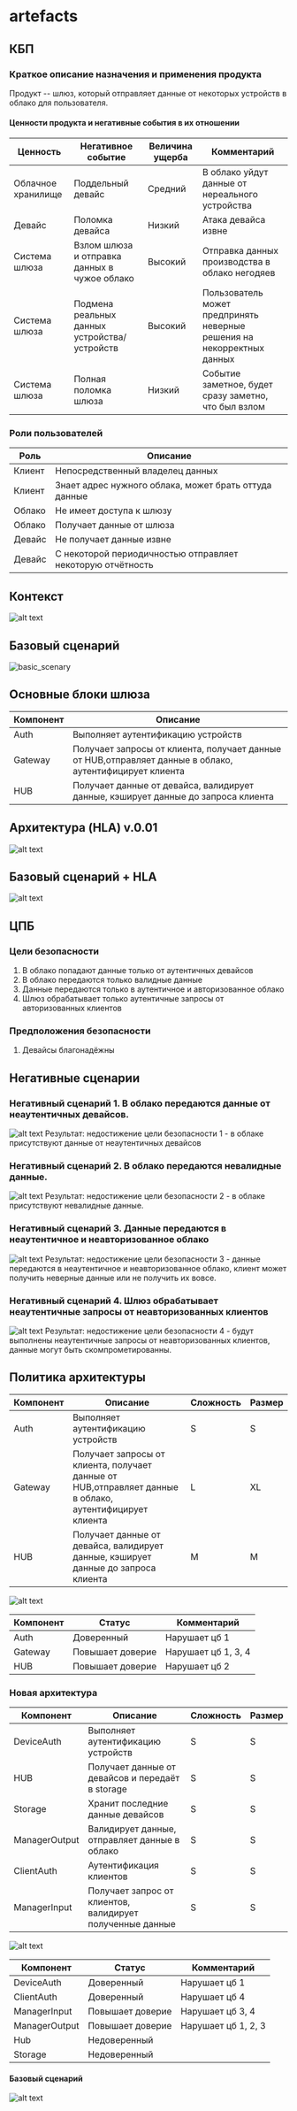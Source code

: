 # artefacts
## КБП
### Краткое описание назначения и применения продукта
Продукт -- шлюз, который отправляет данные от некоторых устройств в облако для пользователя.  
#### Ценности продукта и негативные события в их отношении
| Ценность |Негативное событие | Величина ущерба | Комментарий |
|---------------------|---------------------|---------------------|---------------------|
| Облачное хранилище  |Поддельный девайс| Средний | В облако уйдут данные от нереального устройства |
| Девайс  |Поломка девайса| Низкий | Атака девайса извне |
| Система шлюза |Взлом шлюза и отправка данных в чужое облако| Высокий | Отправка данных производства в облако негодяев |
| Система шлюза | Подмена реальных данных устройства/устройств | Высокий |Пользователь может предпринять неверные решения на некорректных данных|
| Система шлюза | Полная поломка шлюза | Низкий |Событие заметное, будет сразу заметно, что был взлом|

### Роли пользователей
| Роль |Описание                        | 
|------|--------------------------------|
|Клиент|Непосредственный владелец данных|
|Клиент|Знает адрес нужного облака, может брать оттуда данные|
|Облако|Не имеет доступа к шлюзу|
|Облако|Получает данные от шлюза|
|Девайс|Не получает данные извне|
|Девайс|С некоторой периодичностью отправляет некоторую отчётность|

## Контекст

![alt text](diagrams/context/context.png)

## Базовый сценарий
![basic_scenary](diagrams/basicScenary/basic-scenary.png)

## Основные блоки шлюза
| Компонент |Описание                        | 
|-----------|--------------------------------|
|Auth|Выполняет аутентификацию устройств|
|Gateway|Получает запросы от клиента, получает данные от HUB,отправляет данные в облако, аутентифицирует клиента|
|HUB|Получает данные от девайса, валидирует данные, кэширует данные до запроса клиента|

## Архитектура (HLA) v.0.01
![alt text](diagrams/architectory-hla-0-01/architectory-0-01.png)

## Базовый сценарий + HLA
![alt text](diagrams/basicScenaryHla/basic-scenary-hla.png)
## ЦПБ
### Цели безопасности
1. В облако попадают данные только от аутентичных девайсов
2. В облако передаются только валидные данные
3. Данные передаются только в аутентичное и авторизованное облако
4. Шлюз обрабатывает только аутентичные запросы от авторизованных клиентов
### Предположения безопасности 
1. Девайсы благонадёжны


## Негативные сценарии
### Негативный сценарий 1. В облако передаются данные от неаутентичных девайсов.
![alt text](diagrams/negative_scenarios/SG-1/Negative-scenario.Attack-on-Auth.SG-1.png)
Результат: недостижение цели безопасности 1 - в облаке присутствуют данные от неаутентичных девайсов
### Негативный сценарий 2. В облако передаются невалидные данные.
![alt text](diagrams/negative_scenarios/SG-2/Negative-scenario.Attack-on-Hub.SG-2.png)
Результат: недостижение цели безопасности 2 - в облаке присутствуют невалидные данные.
### Негативный сценарий 3. Данные передаются в неаутентичное и неавторизованное облако
![alt text](diagrams/negative_scenarios/SG-3/Negative-scenario.Attack-on-Gateway.SG-3.png)
Результат: недостижение цели безопасности 3 - данные передаются в неаутентичное и неавторизованное облако, клиент может получить неверные данные или не получить их вовсе.
### Негативный сценарий 4. Шлюз обрабатывает неаутентичные запросы от неавторизованных клиентов
![alt text](diagrams/negative_scenarios/SG-4/Negative-scenario.Attack-on-Gateway.SG-4.png)
Результат: недостижение цели безопасности 4 - будут выполнены неаутентичные запросы от неавторизованных клиентов, данные могут быть скомпрометированны.

## Политика архитектуры

| Компонент |Описание                        | Сложность |Размер|
|-----------|--------------------------------|--|--|
|Auth|Выполняет аутентификацию устройств| S | S |
|Gateway|Получает запросы от клиента, получает данные от HUB,отправляет данные в облако, аутентифицирует клиента| L | XL |
|HUB|Получает данные от девайса, валидирует данные, кэширует данные до запроса клиента| M | M |

![alt text](diagrams/politic/old-colored-architectory.png)

| Компонент | Статус |Комментарий                     | 
|-----------|--------------------------------|--|
|Auth|Доверенный| Нарушает цб 1 |
|Gateway|Повышает доверие| Нарушает цб 1, 3, 4 |
|HUB|Повышает доверие| Нарушает цб 2|

### Новая архитектура
| Компонент |Описание                        | Сложность |Размер|
|-----------|--------------------------------|--|--|
|DeviceAuth|Выполняет аутентификацию устройств| S | S |
|HUB|Получает данные от девайсов и передаёт в storage| S | S |
|Storage|Хранит последние данные девайсов| S | S |
|ManagerOutput|Валидирует данные, отправляет данные в облако| S | S |
|ClientAuth|Аутентификация клиентов| S | S |
|ManagerInput|Получает запрос от клиентов, валидирует полученные данные| S | S |

![alt text](diagrams/politic/new-colored-architectory.png)

| Компонент | Статус |Комментарий                     | 
|-----------|--------------------------------|--|
|DeviceAuth|Доверенный| Нарушает цб 1 |
|ClientAuth|Доверенный| Нарушает цб 4 |
|ManagerInput|Повышает доверие| Нарушает цб 3, 4 |
|ManagerOutput|Повышает доверие| Нарушает цб 1, 2, 3|
|Hub|Недоверенный| |
|Storage|Недоверенный| |

#### Базовый сценарий

![alt text](diagrams/politic/basic-scenary.png)